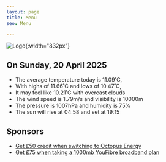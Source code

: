 ```yaml
---
layout: page
title: Menu
seo: Menu

---
```


![Logo](/images/logo.jpg){:width="832px"}

<!-- weather_marker starts -->
## On Sunday, 20 April 2025

- The average temperature today is 11.09˚C,
- With highs of 11.66˚C and lows of 10.47˚C,
- It may feel like 10.21˚C with overcast clouds
- The wind speed is 1.79m/s and visibility is 10000m
- The pressure is 1007hPa and humidity is 75%
- The sun will rise at 04:58 and set at 19:15

<!-- weather_marker ends -->

## Sponsors

- [Get £50 credit when switching to Octopus Energy](https://bit.ly/3oD1nnS)
- [Get £75 when taking a 1000mb YouFibre broadband plan](https://aklam.io/91zWhU?)



